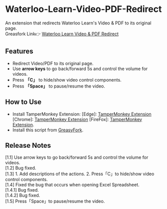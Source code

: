 # Waterloo-Learn-Video-PDF-Redirect
An extension that redirects Waterloo Learn's Video &amp; PDF to its original page.<br>
Greasfork Link👉 [Waterloo Learn Video & PDF Redirect](https://greasyfork.org/en/scripts/439394-waterloo-learn-video-pdf-redirect)
## Features
- Redirect Video/PDF to its original page.
- Use **arrow keys** to go back/forward 5s and control the volume for videos.
- Press **「C」** to hide/show video control components.
- Press **「Space」** to pause/resume the video.

## How to Use
- Install TamperMonkey Extension: [Edge]: <a href="https://microsoftedge.microsoft.com/addons/detail/tampermonkey/iikmkjmpaadaobahmlepeloendndfphd?hl=en-US">TamperMonkey Extension</a> [Chrome]: <a href="https://chrome.google.com/webstore/detail/tampermonkey/dhdgffkkebhmkfjojejmpbldmpobfkfo">TamperMonkey Extension</a> [FireFox]: <a href="https://addons.mozilla.org/en-US/firefox/addon/tampermonkey/">TamperMonkey Extension</a>.
- Install this script from <a href="https://greasyfork.org/en/scripts/439394-waterloo-learn-video-pdf-redirect">GreasyFork</a>.

## Release Notes
[1.1] Use arrow keys to go back/forward 5s and control the volume for videos.
<br>
[1.2] Bug fixed.
<br>
[1.3] 1. Add descriptions of the actions. 2. Press「C」to hide/show video control components.
<br>
[1.4] Fixed the bug that occurs when opening Excel Spreadsheet.
<br>
[1.4.1] Bug fixed.
<br>
[1.4.2] Bug fixed.
<br>
[1.5] Press「Space」to pause/resume the video.
